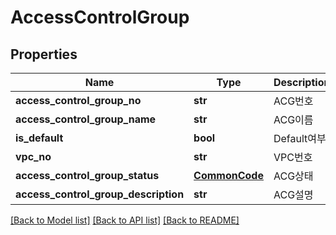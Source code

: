 # AccessControlGroup

## Properties
Name | Type | Description | Notes
------------ | ------------- | ------------- | -------------
**access_control_group_no** | **str** | ACG번호 | [optional] 
**access_control_group_name** | **str** | ACG이름 | [optional] 
**is_default** | **bool** | Default여부 | [optional] 
**vpc_no** | **str** | VPC번호 | [optional] 
**access_control_group_status** | [**CommonCode**](CommonCode.md) | ACG상태 | [optional] 
**access_control_group_description** | **str** | ACG설명 | [optional] 

[[Back to Model list]](../README.md#documentation-for-models) [[Back to API list]](../README.md#documentation-for-api-endpoints) [[Back to README]](../README.md)


